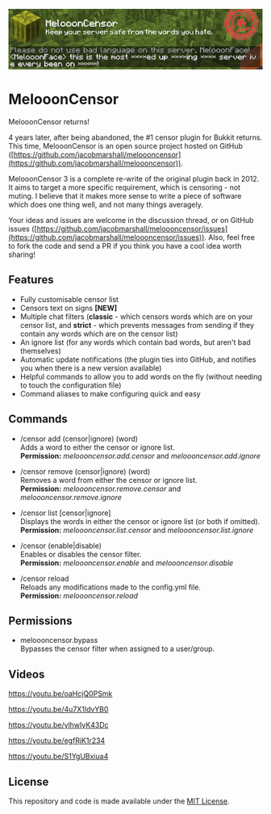 ![Logo](./logo.png)

# MelooonCensor

MelooonCensor returns!

4 years later, after being abandoned, the #1 censor plugin for Bukkit returns. This time, MelooonCensor is an open source project hosted on GitHub ([https://github.com/jacobmarshall/meloooncensor](https://github.com/jacobmarshall/meloooncensor)).

MelooonCensor 3 is a complete re-write of the original plugin back in 2012. It aims to target a more specific requirement, which is censoring - not muting. I believe that it makes more sense to write a piece of software which does one thing well, and not many things averagely.

Your ideas and issues are welcome in the discussion thread, or on GitHub issues ([https://github.com/jacobmarshall/meloooncensor/issues](https://github.com/jacobmarshall/meloooncensor/issues)). Also, feel free to fork the code and send a PR if you think you have a cool idea worth sharing!

## Features
- Fully customisable censor list
- Censors text on signs **[NEW]**
- Multiple chat filters (**classic** - which censors words which are on your censor list, and **strict** - which prevents messages from sending if they contain any words which are on the censor list)
- An ignore list (for any words which contain bad words, but aren't bad themselves)
- Automatic update notifications (the plugin ties into GitHub, and notifies you when there is a new version available)
- Helpful commands to allow you to add words on the fly (without needing to touch the configuration file)
- Command aliases to make configuring quick and easy

## Commands
- /censor add (censor|ignore) (word)  
Adds a word to either the censor or ignore list.  
**Permission:** *meloooncensor.add.censor* and *meloooncensor.add.ignore*

- /censor remove (censor|ignore) (word)  
Removes a word from either the censor or ignore list.  
**Permission:** *meloooncensor.remove.censor* and *meloooncensor.remove.ignore*

- /censor list [censor|ignore]  
Displays the words in either the censor or ignore list (or both if omitted).  
**Permission:** *meloooncensor.list.censor* and *meloooncensor.list.ignore*

- /censor (enable|disable)  
Enables or disables the censor filter.  
**Permission:** *meloooncensor.enable* and *meloooncensor.disable*

- /censor reload  
Reloads any modifications made to the config.yml file.  
**Permission:** *meloooncensor.reload*

## Permissions
- meloooncensor.bypass  
Bypasses the censor filter when assigned to a user/group.


## Videos

https://youtu.be/oaHcjQ0PSmk

https://youtu.be/4u7X1IdvYB0

https://youtu.be/ylhwIyK43Dc

https://youtu.be/egfRjK1r234

https://youtu.be/S1YgUBxiua4

## License

This repository and code is made available under the [MIT License](./LICENSE.md).
